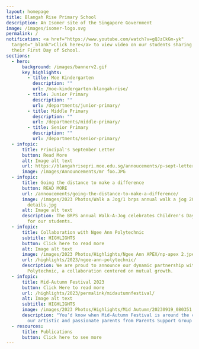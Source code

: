 ```yaml
---
layout: homepage
title: Blangah Rise Primary School
description: An Isomer site of the Singapore Government
image: /images/isomer-logo.svg
permalink: /
notification: <a href="https://www.youtube.com/watch?v=gQJzCkGm-yk"
  target="_blank">Click here</a> to view video on our students sharing about
  their First Day of School.
sections:
  - hero:
      background: /images/bannerv2.gif
      key_highlights:
        - title: Moe Kindergarten
          description: ""
          url: /moe-kindergarten-blangah-rise/
        - title: Junior Primary
          description: ""
          url: /departments/junior-primary/
        - title: Middle Primary
          description: ""
          url: /departments/middle-primary/
        - title: Senior Primary
          description: ""
          url: /departments/senior-primary/
  - infopic:
      title: Principal's September Letter
      button: Read More
      alt: Image alt text
      url: https://blangahrisepri.moe.edu.sg/annoucements/p-sept-letter/
      image: /images/Announcements/mr foo.JPG
  - infopic:
      title: Going the distance to make a difference
      button: READ MORE
      url: /annoucements/going-the-distance-to-make-a-difference/
      image: /images/2023 Photos/Walk a Jog/1 brps annual walk a jog 2023 event
        details.jpg
      alt: Image alt text
      description: The BRPS annual Walk-A-Jog celebrates Children's Day with a purpose
        for our students.
  - infopic:
      title: Collaboration with Ngee Ann Polytechnic
      subtitle: HIGHLIGHTS
      button: Click here to read more
      alt: Image alt text
      image: /images/2023 Photos/Highlights/Ngee Ann APEX/np-apex 2.jpeg
      url: /highlights/2023/ngee-ann-polytechnic/
      description: We are proud to announce our dynamic partnership with Ngee Ann
        Polytechnic, a collaboration centered on mutual growth.
  - infopic:
      title: Mid-Autumn Festival 2023
      button: Click Here to read more
      url: /highlights/2023/permalink/midautumnfestival/
      alt: Image alt text
      subtitle: HIGHLIGHTS
      image: /images/2023 Photos/Highlights/Mid Autumn/20230919_080351.jpg
      description: "You’d know when Mid-Autumn Festival is around the corner thanks to
        our artistic and passionate parents from Parents Support Group (PSG)! "
  - resources:
      title: Publications
      button: Click here to see more
---
```

